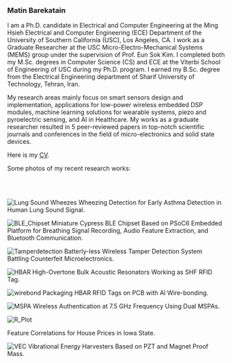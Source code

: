 






### Matin Barekatain

<!--
**matinak95/matinak95** is a ✨ _special_ ✨ repository because its `README.md` (this file) appears on your GitHub profile.

Here are some ideas to get you started:

- 🔭 I’m currently working on ...
- 🌱 I’m currently learning ...
- 👯 I’m looking to collaborate on ...
- 🤔 I’m looking for help with ...
- 💬 Ask me about ...
- 📫 How to reach me: ...
- 😄 Pronouns: ...
- ⚡ Fun fact: ...
-->


I am a Ph.D. candidate in Electrical and Computer Engineering at the Ming Hsieh Electrical and Computer Engineering (ECE) Department of the University of Southern California (USC), Los Angeles, CA. 
I work as a Graduate Researcher at the USC Micro-Electro-Mechanical Systems (MEMS) group under the supervision of Prof. Eun Sok Kim. I completed both my M.Sc. degrees in Computer Science (CS) and ECE at the Viterbi School of Engineering of USC during my Ph.D. program. I earned my B.Sc. degree from the Electrical Engineering department of Sharif University of Technology, Tehran, Iran.

My research areas mainly focus on smart sensors design and implementation, applications for low-power wireless embedded DSP modules, machine learning solutions for wearable systems, piezo and pyroelectric sensing, and AI in Healthcare. My works as a graduate researcher resulted in 5 peer-reviewed papers in top-notch scientific journals and conferences in the field of micro-electronics and solid state devices.

Here is my [CV](Matin_Barekatain_CV.pdf).

Some photos of my recent research works:

<br/><br/>

![Lung Sound Wheezes](melSpec_pos_vs_neg_2022-03-10_18_44_01.348300_dpi300.png)
Wheezing Detection for Early Asthma Detection in Human Lung Sound Signal.

![BLE_Chipset](Cypress.jpg)
Miniature Cypress BLE Chipset Based on PSoC6 Embedded Platform for Breathing Signal Recording, Audio Feature Extraction, and Bluetooth Communication.

![Tamperdetection](Wireless.png)
Batterly-less Wireless Tamper Detection System Battling Counterfeit Microelectronics.


![HBAR](HBAR.jpg)
High-Overtone Bulk Acoustic Resonators Working as SHF RFID Tag.

![wirebond](wire-bond.jpg)
Packaging HBAR RFID Tags on PCB with Al Wire-bonding.


![MSPA](wireless_Setup.png)
Wireless Authentication at 7.5 GHz Frequency Using Dual MSPAs.


![R_Plot](R_Plot.png)

Feature Correlations for House Prices in Iowa State.

![VEC](VEC.jpg)
Vibrational Energy Harvesters Based on PZT and Magnet Proof Mass.


